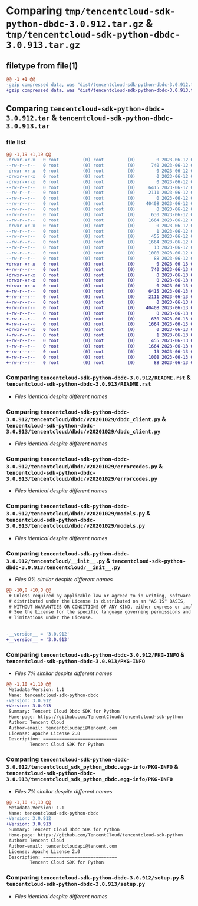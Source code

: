 # Comparing `tmp/tencentcloud-sdk-python-dbdc-3.0.912.tar.gz` & `tmp/tencentcloud-sdk-python-dbdc-3.0.913.tar.gz`

## filetype from file(1)

```diff
@@ -1 +1 @@
-gzip compressed data, was "dist/tencentcloud-sdk-python-dbdc-3.0.912.tar", last modified: Mon Jun 12 03:01:51 2023, max compression
+gzip compressed data, was "dist/tencentcloud-sdk-python-dbdc-3.0.913.tar", last modified: Tue Jun 13 02:09:37 2023, max compression
```

## Comparing `tencentcloud-sdk-python-dbdc-3.0.912.tar` & `tencentcloud-sdk-python-dbdc-3.0.913.tar`

### file list

```diff
@@ -1,19 +1,19 @@
-drwxr-xr-x   0 root         (0) root         (0)        0 2023-06-12 03:01:51.000000 tencentcloud-sdk-python-dbdc-3.0.912/
--rw-r--r--   0 root         (0) root         (0)      740 2023-06-12 03:01:51.000000 tencentcloud-sdk-python-dbdc-3.0.912/README.rst
-drwxr-xr-x   0 root         (0) root         (0)        0 2023-06-12 03:01:51.000000 tencentcloud-sdk-python-dbdc-3.0.912/tencentcloud/
-drwxr-xr-x   0 root         (0) root         (0)        0 2023-06-12 03:01:51.000000 tencentcloud-sdk-python-dbdc-3.0.912/tencentcloud/dbdc/
-drwxr-xr-x   0 root         (0) root         (0)        0 2023-06-12 03:01:51.000000 tencentcloud-sdk-python-dbdc-3.0.912/tencentcloud/dbdc/v20201029/
--rw-r--r--   0 root         (0) root         (0)     6415 2023-06-12 03:01:51.000000 tencentcloud-sdk-python-dbdc-3.0.912/tencentcloud/dbdc/v20201029/dbdc_client.py
--rw-r--r--   0 root         (0) root         (0)     2111 2023-06-12 03:01:51.000000 tencentcloud-sdk-python-dbdc-3.0.912/tencentcloud/dbdc/v20201029/errorcodes.py
--rw-r--r--   0 root         (0) root         (0)        0 2023-06-12 03:01:51.000000 tencentcloud-sdk-python-dbdc-3.0.912/tencentcloud/dbdc/v20201029/__init__.py
--rw-r--r--   0 root         (0) root         (0)    40408 2023-06-12 03:01:51.000000 tencentcloud-sdk-python-dbdc-3.0.912/tencentcloud/dbdc/v20201029/models.py
--rw-r--r--   0 root         (0) root         (0)        0 2023-06-12 03:01:51.000000 tencentcloud-sdk-python-dbdc-3.0.912/tencentcloud/dbdc/__init__.py
--rw-r--r--   0 root         (0) root         (0)      630 2023-06-12 03:01:51.000000 tencentcloud-sdk-python-dbdc-3.0.912/tencentcloud/__init__.py
--rw-r--r--   0 root         (0) root         (0)     1664 2023-06-12 03:01:51.000000 tencentcloud-sdk-python-dbdc-3.0.912/PKG-INFO
-drwxr-xr-x   0 root         (0) root         (0)        0 2023-06-12 03:01:51.000000 tencentcloud-sdk-python-dbdc-3.0.912/tencentcloud_sdk_python_dbdc.egg-info/
--rw-r--r--   0 root         (0) root         (0)        1 2023-06-12 03:01:51.000000 tencentcloud-sdk-python-dbdc-3.0.912/tencentcloud_sdk_python_dbdc.egg-info/dependency_links.txt
--rw-r--r--   0 root         (0) root         (0)      455 2023-06-12 03:01:51.000000 tencentcloud-sdk-python-dbdc-3.0.912/tencentcloud_sdk_python_dbdc.egg-info/SOURCES.txt
--rw-r--r--   0 root         (0) root         (0)     1664 2023-06-12 03:01:51.000000 tencentcloud-sdk-python-dbdc-3.0.912/tencentcloud_sdk_python_dbdc.egg-info/PKG-INFO
--rw-r--r--   0 root         (0) root         (0)       13 2023-06-12 03:01:51.000000 tencentcloud-sdk-python-dbdc-3.0.912/tencentcloud_sdk_python_dbdc.egg-info/top_level.txt
--rw-r--r--   0 root         (0) root         (0)     1008 2023-06-12 03:01:51.000000 tencentcloud-sdk-python-dbdc-3.0.912/setup.py
--rw-r--r--   0 root         (0) root         (0)       88 2023-06-12 03:01:51.000000 tencentcloud-sdk-python-dbdc-3.0.912/setup.cfg
+drwxr-xr-x   0 root         (0) root         (0)        0 2023-06-13 02:09:37.000000 tencentcloud-sdk-python-dbdc-3.0.913/
+-rw-r--r--   0 root         (0) root         (0)      740 2023-06-13 02:09:37.000000 tencentcloud-sdk-python-dbdc-3.0.913/README.rst
+drwxr-xr-x   0 root         (0) root         (0)        0 2023-06-13 02:09:37.000000 tencentcloud-sdk-python-dbdc-3.0.913/tencentcloud/
+drwxr-xr-x   0 root         (0) root         (0)        0 2023-06-13 02:09:37.000000 tencentcloud-sdk-python-dbdc-3.0.913/tencentcloud/dbdc/
+drwxr-xr-x   0 root         (0) root         (0)        0 2023-06-13 02:09:37.000000 tencentcloud-sdk-python-dbdc-3.0.913/tencentcloud/dbdc/v20201029/
+-rw-r--r--   0 root         (0) root         (0)     6415 2023-06-13 02:09:37.000000 tencentcloud-sdk-python-dbdc-3.0.913/tencentcloud/dbdc/v20201029/dbdc_client.py
+-rw-r--r--   0 root         (0) root         (0)     2111 2023-06-13 02:09:37.000000 tencentcloud-sdk-python-dbdc-3.0.913/tencentcloud/dbdc/v20201029/errorcodes.py
+-rw-r--r--   0 root         (0) root         (0)        0 2023-06-13 02:09:37.000000 tencentcloud-sdk-python-dbdc-3.0.913/tencentcloud/dbdc/v20201029/__init__.py
+-rw-r--r--   0 root         (0) root         (0)    40408 2023-06-13 02:09:37.000000 tencentcloud-sdk-python-dbdc-3.0.913/tencentcloud/dbdc/v20201029/models.py
+-rw-r--r--   0 root         (0) root         (0)        0 2023-06-13 02:09:37.000000 tencentcloud-sdk-python-dbdc-3.0.913/tencentcloud/dbdc/__init__.py
+-rw-r--r--   0 root         (0) root         (0)      630 2023-06-13 02:09:37.000000 tencentcloud-sdk-python-dbdc-3.0.913/tencentcloud/__init__.py
+-rw-r--r--   0 root         (0) root         (0)     1664 2023-06-13 02:09:37.000000 tencentcloud-sdk-python-dbdc-3.0.913/PKG-INFO
+drwxr-xr-x   0 root         (0) root         (0)        0 2023-06-13 02:09:37.000000 tencentcloud-sdk-python-dbdc-3.0.913/tencentcloud_sdk_python_dbdc.egg-info/
+-rw-r--r--   0 root         (0) root         (0)        1 2023-06-13 02:09:37.000000 tencentcloud-sdk-python-dbdc-3.0.913/tencentcloud_sdk_python_dbdc.egg-info/dependency_links.txt
+-rw-r--r--   0 root         (0) root         (0)      455 2023-06-13 02:09:37.000000 tencentcloud-sdk-python-dbdc-3.0.913/tencentcloud_sdk_python_dbdc.egg-info/SOURCES.txt
+-rw-r--r--   0 root         (0) root         (0)     1664 2023-06-13 02:09:37.000000 tencentcloud-sdk-python-dbdc-3.0.913/tencentcloud_sdk_python_dbdc.egg-info/PKG-INFO
+-rw-r--r--   0 root         (0) root         (0)       13 2023-06-13 02:09:37.000000 tencentcloud-sdk-python-dbdc-3.0.913/tencentcloud_sdk_python_dbdc.egg-info/top_level.txt
+-rw-r--r--   0 root         (0) root         (0)     1008 2023-06-13 02:09:37.000000 tencentcloud-sdk-python-dbdc-3.0.913/setup.py
+-rw-r--r--   0 root         (0) root         (0)       88 2023-06-13 02:09:37.000000 tencentcloud-sdk-python-dbdc-3.0.913/setup.cfg
```

### Comparing `tencentcloud-sdk-python-dbdc-3.0.912/README.rst` & `tencentcloud-sdk-python-dbdc-3.0.913/README.rst`

 * *Files identical despite different names*

### Comparing `tencentcloud-sdk-python-dbdc-3.0.912/tencentcloud/dbdc/v20201029/dbdc_client.py` & `tencentcloud-sdk-python-dbdc-3.0.913/tencentcloud/dbdc/v20201029/dbdc_client.py`

 * *Files identical despite different names*

### Comparing `tencentcloud-sdk-python-dbdc-3.0.912/tencentcloud/dbdc/v20201029/errorcodes.py` & `tencentcloud-sdk-python-dbdc-3.0.913/tencentcloud/dbdc/v20201029/errorcodes.py`

 * *Files identical despite different names*

### Comparing `tencentcloud-sdk-python-dbdc-3.0.912/tencentcloud/dbdc/v20201029/models.py` & `tencentcloud-sdk-python-dbdc-3.0.913/tencentcloud/dbdc/v20201029/models.py`

 * *Files identical despite different names*

### Comparing `tencentcloud-sdk-python-dbdc-3.0.912/tencentcloud/__init__.py` & `tencentcloud-sdk-python-dbdc-3.0.913/tencentcloud/__init__.py`

 * *Files 0% similar despite different names*

```diff
@@ -10,8 +10,8 @@
 # Unless required by applicable law or agreed to in writing, software
 # distributed under the License is distributed on an "AS IS" BASIS,
 # WITHOUT WARRANTIES OR CONDITIONS OF ANY KIND, either express or implied.
 # See the License for the specific language governing permissions and
 # limitations under the License.
 
 
-__version__ = '3.0.912'
+__version__ = '3.0.913'
```

### Comparing `tencentcloud-sdk-python-dbdc-3.0.912/PKG-INFO` & `tencentcloud-sdk-python-dbdc-3.0.913/PKG-INFO`

 * *Files 7% similar despite different names*

```diff
@@ -1,10 +1,10 @@
 Metadata-Version: 1.1
 Name: tencentcloud-sdk-python-dbdc
-Version: 3.0.912
+Version: 3.0.913
 Summary: Tencent Cloud Dbdc SDK for Python
 Home-page: https://github.com/TencentCloud/tencentcloud-sdk-python
 Author: Tencent Cloud
 Author-email: tencentcloudapi@tencent.com
 License: Apache License 2.0
 Description: ============================
         Tencent Cloud SDK for Python
```

### Comparing `tencentcloud-sdk-python-dbdc-3.0.912/tencentcloud_sdk_python_dbdc.egg-info/PKG-INFO` & `tencentcloud-sdk-python-dbdc-3.0.913/tencentcloud_sdk_python_dbdc.egg-info/PKG-INFO`

 * *Files 7% similar despite different names*

```diff
@@ -1,10 +1,10 @@
 Metadata-Version: 1.1
 Name: tencentcloud-sdk-python-dbdc
-Version: 3.0.912
+Version: 3.0.913
 Summary: Tencent Cloud Dbdc SDK for Python
 Home-page: https://github.com/TencentCloud/tencentcloud-sdk-python
 Author: Tencent Cloud
 Author-email: tencentcloudapi@tencent.com
 License: Apache License 2.0
 Description: ============================
         Tencent Cloud SDK for Python
```

### Comparing `tencentcloud-sdk-python-dbdc-3.0.912/setup.py` & `tencentcloud-sdk-python-dbdc-3.0.913/setup.py`

 * *Files identical despite different names*

